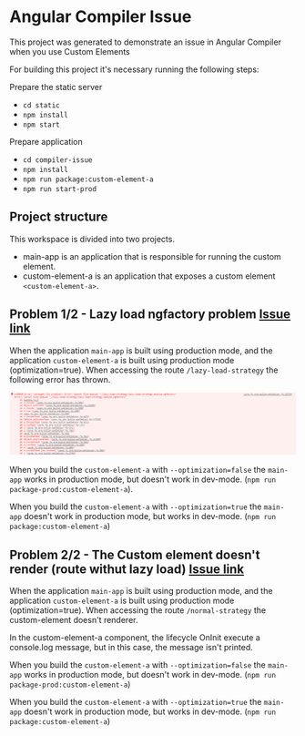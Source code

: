 # Angular Compiler Issue

This project was generated to demonstrate an issue in Angular Compiler when you use Custom Elements

For building this project it's necessary running the following steps:

Prepare the static server

* `cd static`
* `npm install`
* `npm start`

Prepare application

* `cd compiler-issue`
* `npm install`
* `npm run package:custom-element-a`
* `npm run start-prod`

## Project structure

This workspace is divided into two projects.

* main-app is an application that is responsible for running the custom element.
* custom-element-a is an application that exposes a custom element `<custom-element-a>`.

## Problem 1/2 - Lazy load ngfactory problem [Issue link](https://github.com/angular/angular/issues/30027)

When the application `main-app` is built using production mode, and the application `custom-element-a` is built using production mode (optimization=true).
When accessing the route `/lazy-load-strategy` the following error has thrown.

![ng factory](./images/ngfactory.png)

When you build the `custom-element-a` with `--optimization=false` the `main-app` works in production mode, but doesn't work in dev-mode. (`npm run package-prod:custom-element-a`).

When you build the `custom-element-a` with `--optimization=true` the `main-app` doesn't work in production mode, but works in dev-mode. (`npm run package:custom-element-a`)

## Problem 2/2 - The Custom element doesn't render (route withut lazy load) [Issue link](https://github.com/angular/angular/issues/30028)


When the application `main-app` is built using production mode, and the application `custom-element-a` is built using production mode (optimization=true).
When accessing the route `/normal-strategy` the custom-element doesn't renderer.

In the custom-element-a component, the lifecycle OnInit execute a console.log message, but in this case, the message isn't printed.

When you build the `custom-element-a` with `--optimization=false` the `main-app` works in production mode, but doesn't work in dev-mode. (`npm run package-prod:custom-element-a`)

When you build the `custom-element-a` with `--optimization=true` the `main-app` doesn't work in production mode, but works in dev-mode. (`npm run package:custom-element-a`)
